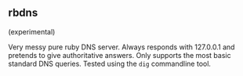 rbdns
-----
(experimental)

Very messy pure ruby DNS server. Always responds with 127.0.0.1 and pretends to give authoritative answers. Only supports the most basic standard DNS queries. Tested using the `dig` commandline tool.